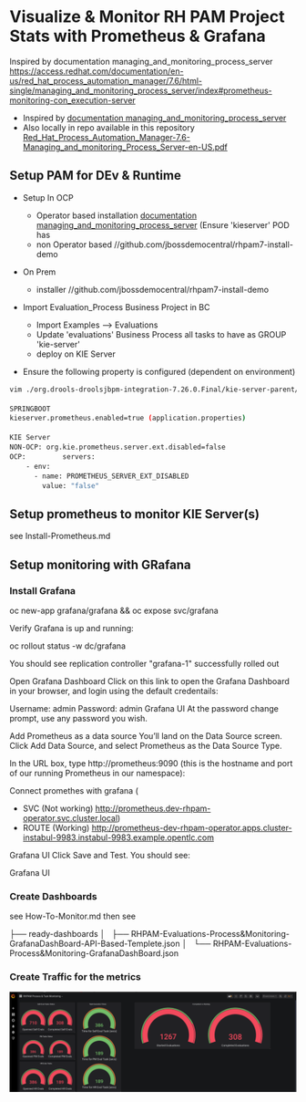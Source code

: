 # Visualize & Monitor RH PAM Project Stats with Prometheus & Grafana


Inspired by documentation managing_and_monitoring_process_server https://access.redhat.com/documentation/en-us/red_hat_process_automation_manager/7.6/html-single/managing_and_monitoring_process_server/index#prometheus-monitoring-con_execution-server

* Inspired by [documentation managing_and_monitoring_process_server](https://access.redhat.com/documentation/en-us/red_hat_process_automation_manager/7.6/html-single/managing_and_monitoring_process_server/index#prometheus-monitoring-con_execution-server)
* Also locally in repo available in this repository [Red_Hat_Process_Automation_Manager-7.6-Managing_and_monitoring_Process_Server-en-US.pdf](.Red_Hat_Process_Automation_Manager-7.6-Managing_and_monitoring_Process_Server-en-US.pd)



## Setup PAM for DEv & Runtime

* Setup In OCP
  * Operator based installation [documentation managing_and_monitoring_process_server](https://access.redhat.com/documentation/en-us/red_hat_process_automation_manager/7.6/html-single) (Ensure 'kieserver' POD has 
  * non Operator based //github.com/jbossdemocentral/rhpam7-install-demo
 
* On Prem
  * installer //github.com/jbossdemocentral/rhpam7-install-demo

* Import Evaluation_Process Business Project in BC 
  * Import Examples --> Evaluations
  * Update 'evaluations' Business Process all tasks to have as GROUP 'kie-server'
  * deploy on KIE Server

* Ensure the following property is configured (dependent on environment)


```bash
vim ./org.drools-droolsjbpm-integration-7.26.0.Final/kie-server-parent/kie-server-services/kie-server-services-prometheus/src/main/java/org/kie/server/services/prometheus

SPRINGBOOT
kieserver.prometheus.enabled=true (application.properties)

KIE Server
NON-OCP: org.kie.prometheus.server.ext.disabled=false 
OCP:         servers:
    - env:
      - name: PROMETHEUS_SERVER_EXT_DISABLED
        value: "false"
```


## Setup prometheus to monitor KIE Server(s)

see Install-Prometheus.md



## Setup monitoring with GRafana

### Install Grafana

oc new-app grafana/grafana && oc expose svc/grafana

Verify Grafana is up and running:

oc rollout status -w dc/grafana

You should see replication controller "grafana-1" successfully rolled out

Open Grafana Dashboard
Click on this link to open the Grafana Dashboard in your browser, and login using the default credentails:

Username: admin
Password: admin
Grafana UI
At the password change prompt, use any password you wish.

Add Prometheus as a data source
You’ll land on the Data Source screen. Click Add Data Source, and select Prometheus as the Data Source Type.

In the URL box, type http://prometheus:9090 (this is the hostname and port of our running Prometheus in our namespace):

Connect promethes with grafana (
- SVC (Not working) http://prometheus.dev-rhpam-operator.svc.cluster.local)
- ROUTE (Working) http://prometheus-dev-rhpam-operator.apps.cluster-instabul-9983.instabul-9983.example.opentlc.com


Grafana UI
Click Save and Test. You should see:

Grafana UI

### Create Dashboards

see How-To-Monitor.md
then see

├── ready-dashboards
│   ├── RHPAM-Evaluations-Process&Monitoring-GrafanaDashBoard-API-Based-Templete.json
│   └── RHPAM-Evaluations-Process&Monitoring-GrafanaDashBoard.json


### Create Traffic for the metrics

![RHPAM Dashboard](./images/prometheus-grafana-rhpam-monitoring.png)





